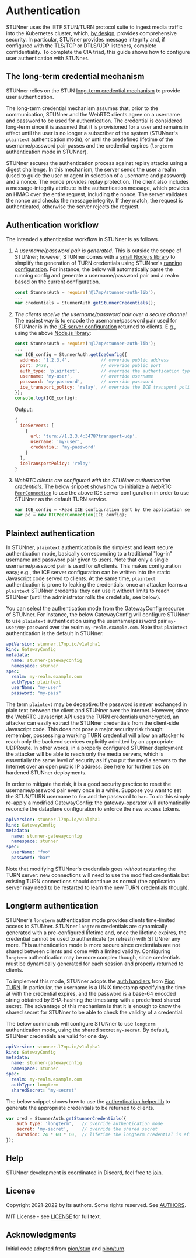 # Authentication

STUNner uses the IETF STUN/TURN protocol suite to ingest media traffic into the Kubernetes cluster,
which, [by design](https://datatracker.ietf.org/doc/html/rfc5766#section-17), provides
comprehensive security. In particular, STUNner provides message integrity and, if configured with
the TLS/TCP or DTLS/UDP listeners, complete confidentiality. To complete the CIA triad, this guide
shows how to configure user authentication with STUNner.

## The long-term credential mechanism

STUNner relies on the STUN [long-term credential
mechanism](https://www.rfc-editor.org/rfc/rfc8489.html#page-26) to provide user authentication.

The long-term credential mechanism assumes that, prior to the communication, STUNner and the WebRTC
clients agree on a username and password to be used for authentication.  The credential is
considered long-term since it is assumed that it is provisioned for a user and remains in effect
until the user is no longer a subscriber of the system (STUNner's `plaintext` authentication mode),
or until the predefined lifetime of the username/password pair passes and the credential expires
(`longterm` authentication mode in STUNner).

STUNner secures the authentication process against replay attacks using a digest challenge.  In
this mechanism, the server sends the user a realm (used to guide the user or agent in selection of
a username and password) and a nonce.  The nonce provides replay protection.  The client also
includes a message-integrity attribute in the authentication message, which provides an HMAC over
the entire request, including the nonce.  The server validates the nonce and checks the message
integrity.  If they match, the request is authenticated, otherwise the server rejects the request.

## Authentication workflow

The intended authentication workflow in STUNner is as follows.

1. *A username/password pair is generated.* This is outside the scope of STUNner; however, STUNner
   comes with a [small Node.js library](https://www.npmjs.com/package/@l7mp/stunner-auth-lib) to
   simplify the generation of TURN credentials using STUNner's [running configuration](/doc/CONCEPTS.md). For
   instance, the below will automatically parse the running config and generate a username/password
   pair and a realm based on the current configuration.
   ```javascript
   const StunnerAuth = require('@l7mp/stunner-auth-lib');
   ...
   var credentials = StunnerAuth.getStunnerCredentials();
   ```
2. *The clients receive the username/password pair over a secure channel.* The
   easiest way is to encode the username/password pair used for STUNner is in the [ICE
   server configuration](https://developer.mozilla.org/en-US/docs/Web/API/RTCIceServer) returned to
   clients. E.g., using the above [Node.js
   library](https://www.npmjs.com/package/@l7mp/stunner-auth-lib):
   ```javascript
   const StunnerAuth = require('@l7mp/stunner-auth-lib');
   ...
   var ICE_config = StunnerAuth.getIceConfig({
     address: '1.2.3.4',            // ovveride public address
     port: 3478,                    // ovveride public port
     auth_type: 'plaintext',        // override the authentication type
     username: 'my-user',           // override username
     password: 'my-password',       // override password
     ice_transport_policy: 'relay', // override the ICE transport policy
   });
   console.log(ICE_config);
   ```
   Output:
   ```javascript
   {
     iceServers: [
       {
         url: 'turn://1.2.3.4:3478?transport=udp',
         username: 'my-user',
         credential: 'my-password'
       }
     ],
     iceTransportPolicy: 'relay'
   }
   ```

3. *WebRTC clients are configured with the STUNner authentication credentials.* The below snippet
   shows how to initialize a WebRTC
   [`PeerConnection`](https://developer.mozilla.org/en-US/docs/Web/API/RTCPeerConnection/RTCPeerConnection)
   to use the above ICE server configuration in order to use STUNner as the default TURN service.
   ```javascript
   var ICE_config = <Read ICE configuration sent by the application server>
   var pc = new RTCPeerConnection(ICE_config);
   ```

## Plaintext authentication

In STUNner, `plaintext` authentication is the simplest and least secure authentication mode,
basically corresponding to a traditional "log-in" username and password pair given to users. Note
that only a single username/password pair is used for *all* clients. This makes configuration easy;
e.g., the ICE server configuration can be written into the static Javascript code served to
clients. At the same time, `plaintext` authentication is prone to leaking the credentials: once an
attacker learns a `plaintext` STUNner credential they can use it without limits to reach STUNner
(until the administrator rolls the credetials, see below).

You can select the authentication mode from the GatewayConfig resource of STUNner. For instance,
the below GatewayConfig will configure STUNner to use `plaintext` authentication using the
username/password pair `my-user/my-password` over the realm `my-realm.example.com`. Note that
`plaintext` authentication is the default in STUNner.

```yaml
apiVersion: stunner.l7mp.io/v1alpha1
kind: GatewayConfig
metadata:
  name: stunner-gatewayconfig
  namespace: stunner
spec:
  realm: my-realm.example.com
  authType: plaintext
  userName: "my-user"
  password: "my-pass"
```

The term `plaintext` may be deceptive: the password is never exchanged in plain text between the
client and STUNner over the Internet. However, since the WebRTC Javascript API uses the TURN
credentials unencrypted, an attacker can easily extract the STUNner credentials from the
client-side Javascript code. This does not pose a major security risk though: remember, possessing
a working TURN credential will allow an attacker to reach only the backend services explicitly
admitted by an appropriate UDPRoute. In other words, in a properly configured STUNner deployment
the attacker will be able to reach only the media servers, which is essentially the same level of
security as if you put the media servers to the Internet over an open public IP address. See
[here](/doc/SECURITY.md) for further tips on hardened STUNner deployments.

In order to mitigate the risk, it is a good security practice to reset the username/password pair
every once in a while.  Suppose you want to set the STUN/TURN username to `foo` and the password to
`bar`. To do this simply re-apply a modified GatewayConfig: the
[gateway-operator](/doc/CONCEPTS.md) will automatically reconcile the dataplane configuration to
enforce the new access tokens.

```yaml
apiVersion: stunner.l7mp.io/v1alpha1
kind: GatewayConfig
metadata:
  name: stunner-gatewayconfig
  namespace: stunner
spec:
  userName: "foo"
  password: "bar"
```

Note that modifying STUNner's credentials goes *without* restarting the TURN server: new
connections will need to use the modified credentials but existing TURN connections should continue
as normal (the application server may need to be restarted to learn the new TURN credentials
though).

## Longterm authentication

STUNner's `longterm` authentication mode provides clients time-limited access to STUNner.  STUNner
`longterm` credentials are dynamically generated with a pre-configured lifetime and, once the
lifetime expires, the credential cannot be used to authenticate (or refresh) with STUNner any
more. This authentication mode is more secure since credentials are not shared between clients and
come with a limited validity. Configuring `longterm` authentication may be more complex though,
since credentials must be dynamically generated for each session and properly returned to clients.

To implement this mode, STUNner adopts the [auth
handlers](https://pkg.go.dev/github.com/pion/turn/v2#GenerateLongTermCredentials) from [Pion
TURN](https://pkg.go.dev/github.com/pion/turn/v2). In particular, the username is a UNIX timestamp
specifying the time at with the credential expires, and the password is a base-64 encoded string
obtained by SHA-hashing the timestamp with a predefined shared secret. The advantage of this
mechanism is that it is enough to know the shared secret for STUNner to be able to check the
validity of a credential.

The below commands will configure STUNner to use `longterm` authentication mode, using the shared
secret `my-secret`. By default, STUNner credentials are valid for one day.

```yaml
apiVersion: stunner.l7mp.io/v1alpha1
kind: GatewayConfig
metadata:
  name: stunner-gatewayconfig
  namespace: stunner
spec:
  realm: my-realm.example.com
  authType: longterm
  sharedSecret: "my-secret"
```

The below snippet shows how to use the [authentication helper lib](https://www.npmjs.com/package/@l7mp/stunner-auth-lib)
to generate the appropriate credentials to be returned to clients.
```javascript
var cred = StunnerAuth.getStunnerCredentials({
    auth_type: 'longterm',   // override authentication mode
    secret: 'my-secret',     // override the shared secret
    duration: 24 * 60 * 60,  // lifetime the longterm credential is effective
});
```

## Help

STUNner development is coordinated in Discord, feel free to [join](https://discord.gg/DyPgEsbwzc).

## License

Copyright 2021-2022 by its authors. Some rights reserved. See [AUTHORS](../AUTHORS).

MIT License - see [LICENSE](../LICENSE) for full text.

## Acknowledgments

Initial code adopted from [pion/stun](https://github.com/pion/stun) and
[pion/turn](https://github.com/pion/turn).
